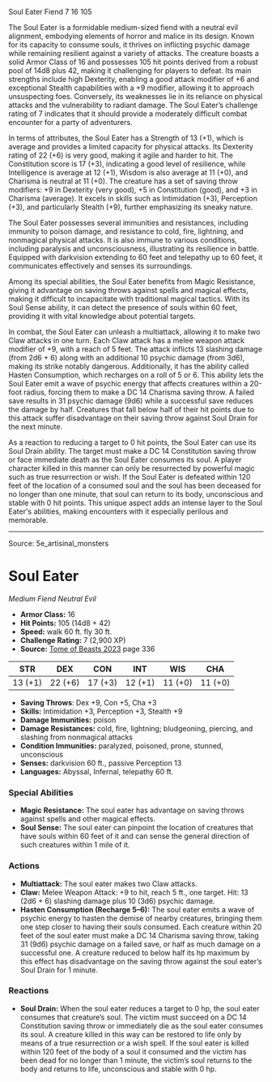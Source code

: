 <MonsterName/>Soul Eater</MonsterName>
<CreatureType/>Fiend</CreatureType>
<CR/>7</CR>
<AC/>16</AC>
<HP/>105</HP>
<summary>The Soul Eater is a formidable medium-sized fiend with a neutral evil alignment, embodying elements of horror and malice in its design. Known for its capacity to consume souls, it thrives on inflicting psychic damage while remaining resilient against a variety of attacks. The creature boasts a solid Armor Class of 16 and possesses 105 hit points derived from a robust pool of 14d8 plus 42, making it challenging for players to defeat. Its main strengths include high Dexterity, enabling a good attack modifier of +6 and exceptional Stealth capabilities with a +9 modifier, allowing it to approach unsuspecting foes. Conversely, its weaknesses lie in its reliance on physical attacks and the vulnerability to radiant damage. The Soul Eater’s challenge rating of 7 indicates that it should provide a moderately difficult combat encounter for a party of adventurers.</summary>

<detail>

In terms of attributes, the Soul Eater has a Strength of 13 (+1), which is average and provides a limited capacity for physical attacks. Its Dexterity rating of 22 (+6) is very good, making it agile and harder to hit. The Constitution score is 17 (+3), indicating a good level of resilience, while Intelligence is average at 12 (+1), Wisdom is also average at 11 (+0), and Charisma is neutral at 11 (+0). The creature has a set of saving throw modifiers: +9 in Dexterity (very good), +5 in Constitution (good), and +3 in Charisma (average). It excels in skills such as Intimidation (+3), Perception (+3), and particularly Stealth (+9), further emphasizing its sneaky nature.

The Soul Eater possesses several immunities and resistances, including immunity to poison damage, and resistance to cold, fire, lightning, and nonmagical physical attacks. It is also immune to various conditions, including paralysis and unconsciousness, illustrating its resilience in battle. Equipped with darkvision extending to 60 feet and telepathy up to 60 feet, it communicates effectively and senses its surroundings.

Among its special abilities, the Soul Eater benefits from Magic Resistance, giving it advantage on saving throws against spells and magical effects, making it difficult to incapacitate with traditional magical tactics. With its Soul Sense ability, it can detect the presence of souls within 60 feet, providing it with vital knowledge about potential targets.

In combat, the Soul Eater can unleash a multiattack, allowing it to make two Claw attacks in one turn. Each Claw attack has a melee weapon attack modifier of +9, with a reach of 5 feet. The attack inflicts 13 slashing damage (from 2d6 + 6) along with an additional 10 psychic damage (from 3d6), making its strike notably dangerous. Additionally, it has the ability called Hasten Consumption, which recharges on a roll of 5 or 6. This ability lets the Soul Eater emit a wave of psychic energy that affects creatures within a 20-foot radius, forcing them to make a DC 14 Charisma saving throw. A failed save results in 31 psychic damage (9d6) while a successful save reduces the damage by half. Creatures that fall below half of their hit points due to this attack suffer disadvantage on their saving throw against Soul Drain for the next minute.

As a reaction to reducing a target to 0 hit points, the Soul Eater can use its Soul Drain ability. The target must make a DC 14 Constitution saving throw or face immediate death as the Soul Eater consumes its soul. A player character killed in this manner can only be resurrected by powerful magic such as true resurrection or wish. If the Soul Eater is defeated within 120 feet of the location of a consumed soul and the soul has been deceased for no longer than one minute, that soul can return to its body, unconscious and stable with 0 hit points. This unique aspect adds an intense layer to the Soul Eater's abilities, making encounters with it especially perilous and memorable.</detail>



---

Source: 5e_artisinal_monsters

# Soul Eater

*Medium* *Fiend* *Neutral Evil*

- **Armor Class:** 16
- **Hit Points:** 105 (14d8 + 42)
- **Speed:** walk 60 ft. fly 30 ft.
- **Challenge Rating:** 7 (2,900 XP)
- **Source:** [Tome of Beasts 2023](https://koboldpress.com/kpstore/product/tome-of-beasts-1-2023-edition/) page 336

| STR | DEX | CON | INT | WIS | CHA |
| --- | --- | --- | --- | --- | --- |
| 13 (+1) | 22 (+6) | 17 (+3) | 12 (+1) | 11 (+0) | 11 (+0) |

- **Saving Throws**: Dex +9, Con +5, Cha +3
- **Skills:** Intimidation +3, Perception +3, Stealth +9
- **Damage Immunities:** poison
- **Damage Resistances:** cold, fire, lightning; bludgeoning, piercing, and slashing from nonmagical attacks
- **Condition Immunities:** paralyzed, poisoned, prone, stunned, unconscious
- **Senses:** darkvision 60 ft., passive Perception 13
- **Languages:** Abyssal, Infernal, telepathy 60 ft.

### Special Abilities

- **Magic Resistance:** The soul eater has advantage on saving throws against spells and other magical effects.
- **Soul Sense:** The soul eater can pinpoint the location of creatures that have souls within 60 feet of it and can sense the general direction of such creatures within 1 mile of it.

### Actions

- **Multiattack:** The soul eater makes two Claw attacks.
- **Claw:** Melee Weapon Attack: +9 to hit, reach 5 ft., one target. Hit: 13 (2d6 + 6) slashing damage plus 10 (3d6) psychic damage.
- **Hasten Consumption (Recharge 5–6):** The soul eater emits a wave of psychic energy to hasten the demise of nearby creatures, bringing them one step closer to having their souls consumed. Each creature within 20 feet of the soul eater must make a DC 14 Charisma saving throw, taking 31 (9d6) psychic damage on a failed save, or half as much damage on a successful one. A creature reduced to below half its hp maximum by this effect has disadvantage on the saving throw against the soul eater’s Soul Drain for 1 minute.

### Reactions

- **Soul Drain:** When the soul eater reduces a target to 0 hp, the soul eater consumes that creature’s soul. The victim must succeed on a DC 14 Constitution saving throw or immediately die as the soul eater consumes its soul. A creature killed in this way can be restored to life only by means of a true resurrection or a wish spell. If the soul eater is killed within 120 feet of the body of a soul it consumed and the victim has been dead for no longer than 1 minute, the victim’s soul returns to the body and returns to life, unconscious and stable with 0 hp.



